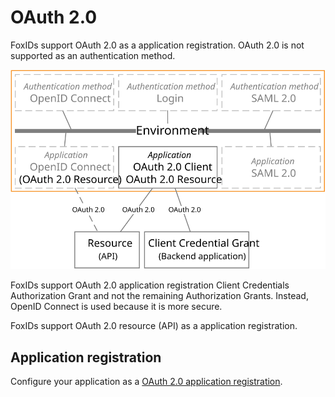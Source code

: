 ﻿# OAuth 2.0

FoxIDs support OAuth 2.0 as a application registration. OAuth 2.0 is not supported as an authentication method.

![FoxIDs OAuth 2.0](images/connections-oauth.svg)

FoxIDs support OAuth 2.0 application registration Client Credentials Authorization Grant and not the remaining Authorization Grants. Instead, OpenID Connect is used because it is more secure.  

FoxIDs support OAuth 2.0 resource (API) as a application registration.

## Application registration

Configure your application as a [OAuth 2.0 application registration](app-reg-oauth-2.0.md).


